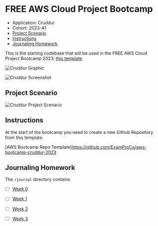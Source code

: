 # FREE AWS Cloud Project Bootcamp

- Application: Cruddur
- Cohort: 2023-A1
- [Project Scenario](#project-scenario)
- [Instructions](#instructions)
- [Journaling Homework](#journaling-homework)


This is the starting codebase that will be used in the FREE AWS Cloud Project Bootcamp 2023:  [this template](https://github.com/ExamProCo/aws-bootcamp-cruddur-2023)

![Cruddur Graphic](_aws-bootcamp-cruddur-2023-main/docs/assets/cruddur-banner.jpg)

![Cruddur Screenshot](_docs/assets/cruddur-screenshot.png)

## Project Scenario

![Cruddur Project Scenario](_docs/assets/project-scenario-cruddur.png)


## Instructions

At the start of the bootcamp you need to create a new Github Repository from this template.

[AWS Bootcamp Repo Template]https://github.com/ExamProCo/aws-bootcamp-cruddur-2023


## Journaling Homework

The `/journal` directory contains

- [ ] [Week 0](journal/week0.md)
- [ ] [Week 1](journal/week1.md)
- [ ] [Week 2](journal/week2.md)
- [ ] [Week 3](journal/week3.md)

